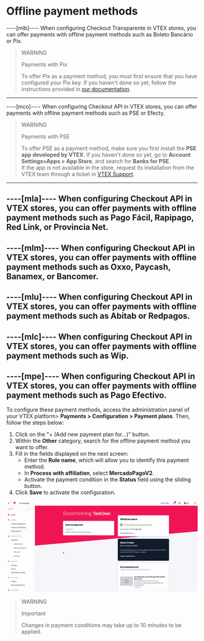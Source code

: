 # Offline payment methods 

----[mlb]---- 
When configuring Checkout Transparente in VTEX stores, you can offer payments with offline payment methods such as Boleto Bancário or Pix. 

> WARNING 
> 
> Payments with Pix 
> 
> To offer Pix as a payment method, you must first ensure that you have configured your Pix key. If you haven't done so yet, follow the instructions provided in [our documentation](https://www.mercadopago.com.br/ajuda/17843). 
------------ 

----[mco]---- 
When configuring Checkout API in VTEX stores, you can offer payments with offline payment methods such as PSE or Efecty. 

> WARNING 
> 
> Payments with PSE 
> 
> To offer PSE as a payment method, make sure you first install the **PSE app developed by VTEX**. If you haven't done so yet, go to **Account Settings>Apps > App Store**, and search for **Banks for PSE**. 
> <br> 
> If the app is not available in the store, request its installation from the VTEX team through a ticket in [VTEX Support](https://help.vtex.com/en/support). 
------------ 

----[mla]---- 
When configuring Checkout API in VTEX stores, you can offer payments with offline payment methods such as Pago Fácil, Rapipago, Red Link, or Provincia Net. 
------------ 

----[mlm]---- 
When configuring Checkout API in VTEX stores, you can offer payments with offline payment methods such as Oxxo, Paycash, Banamex, or Bancomer. 
------------ 

----[mlu]---- 
When configuring Checkout API in VTEX stores, you can offer payments with offline payment methods such as Abitab or Redpagos. 
------------ 

----[mlc]----
 When configuring Checkout API in VTEX stores, you can offer payments with offline payment methods such as Wip. 
------------ 

----[mpe]---- 
When configuring Checkout API in VTEX stores, you can offer payments with offline payment methods such as Pago Efectivo. 
------------ 

To configure these payment methods, access the administration panel of your VTEX platform> **Payments > Configuration > Payment plans**. Then, follow the steps below: 

1. Click on the "+ (Add new payment plan for...)" button. 
2. Within the **Other** category, search for the offline payment method you want to offer.
3. Fill in the fields displayed on the next screen: 
    * Enter the **Rule name**, which will allow you to identify this payment method. 
    * In **Process with affiliation**, select **MercadoPagoV2**. 
    * Activate the payment condition in the **Status** field using the sliding button. 
4. Click **Save** to activate the configuration.

![Configure payment conditions](/images/vtex/paymentconditions-imagenv2-en.gif)

> WARNING 
> 
> Important 
> 
> Changes in payment conditions may take up to 10 minutes to be applied.

